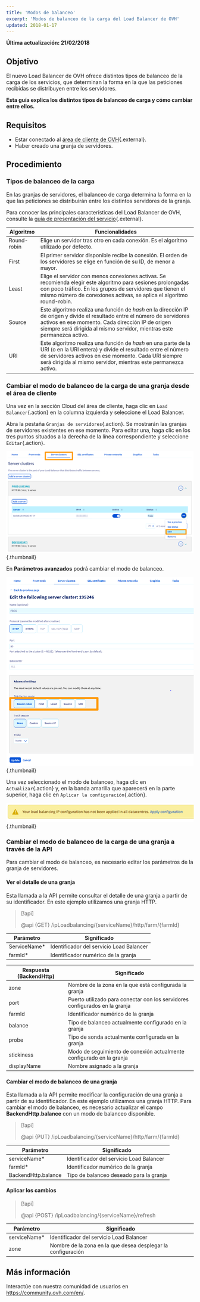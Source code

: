 ```yaml
---
title: 'Modos de balanceo'
excerpt: 'Modos de balanceo de la carga del Load Balancer de OVH'
updated: 2018-01-17
---
```


**Última actualización: 21/02/2018**

## Objetivo

El nuevo Load Balancer de OVH ofrece distintos tipos de balanceo de la carga de los servicios, que determinan la forma en la que las peticiones recibidas se distribuyen entre los servidores.

**Esta guía explica los distintos tipos de balanceo de carga y cómo cambiar entre ellos.**

## Requisitos

- Estar conectado al [área de cliente de OVH](https://ca.ovh.com/auth/?action=gotomanager&){.external}.
- Haber creado una granja de servidores.


## Procedimiento

### Tipos de balanceo de la carga

En las granjas de servidores, el balanceo de carga determina la forma en la que las peticiones se distribuirán entre los distintos servidores de la granja.

Para conocer las principales características del Load Balancer de OVH, consulte la [guía de presentación del servicio](/pages/network/load_balancer/use_presentation){.external}.

|Algoritmo|Funcionalidades|
|---|---|
|Round-robin|Elige un servidor tras otro en cada conexión. Es el algoritmo utilizado por defecto.|
|First|El primer servidor disponible recibe la conexión. El orden de los servidores se elige en función de su ID, de menor a mayor.|
|Least|Elige el servidor con menos conexiones activas. Se recomienda elegir este algoritmo para sesiones prolongadas con poco tráfico. En los grupos de servidores que tienen el mismo número de conexiones activas, se aplica el algoritmo round-robin.|
|Source|Este algoritmo realiza una función de *hash* en la dirección IP de origen y divide el resultado entre el número de servidores activos en ese momento. Cada dirección IP de origen siempre será dirigida al mismo servidor, mientras este permanezca activo.|
|URI|Este algoritmo realiza una función de *hash* en una parte de la URI (o en la URI entera) y divide el resultado entre el número de servidores activos en ese momento. Cada URI siempre será dirigida al mismo servidor, mientras este permanezca activo.|


### Cambiar el modo de balanceo de la carga de una granja desde el área de cliente 

Una vez en la sección Cloud del área de cliente, haga clic en `Load Balancer`{.action} en la columna izquierda y seleccione el Load Balancer.

Abra la pestaña `Granjas de servidores`{.action}. Se mostrarán las granjas de servidores existentes en ese momento. Para editar una, haga clic en los tres puntos situados a la derecha de la línea correspondiente y seleccione `Editar`{.action}.

![Editar una granja](images/server_cluster_change.png){.thumbnail}

En **Parámetros avanzados** podrá cambiar el modo de balanceo.

![Editar una granja](images/distrib_mode_edit.png){.thumbnail}

Una vez seleccionado el modo de balanceo, haga clic en `Actualizar`{.action} y, en la banda amarilla que aparecerá en la parte superior, haga clic en `Aplicar la configuración`{.action}.

![Aplicar la configuración](images/apply_config.png){.thumbnail}


### Cambiar el modo de balanceo de la carga de una granja a través de la API

Para cambiar el modo de balanceo, es necesario editar los parámetros de la granja de servidores. 

#### Ver el detalle de una granja

Esta llamada a la API permite consultar el detalle de una granja a partir de su identificador. En este ejemplo utilizamos una granja HTTP.

> [!api]
>
> @api {GET} /ipLoadbalancing/{serviceName}/http/farm/{farmId}
> 

|Parámetro|Significado|
|---|---|
|ServiceName*|Identificador del servicio Load Balancer|
|farmId*|Identificador numérico de la granja|

|Respuesta (BackendHttp)|Significado|
|---|---|
|zone|Nombre de la zona en la que está configurada la granja|
|port|Puerto utilizado para conectar con los servidores configurados en la granja|
|farmId|Identificador numérico de la granja|
|balance|Tipo de balanceo actualmente configurado en la granja|
|probe|Tipo de sonda actualmente configurada en la granja|
|stickiness|Modo de seguimiento de conexión actualmente configurado en la granja|
|displayName|Nombre asignado a la granja|

#### Cambiar el modo de balanceo de una granja

Esta llamada a la API permite modificar la configuración de una granja a partir de su identificador. En este ejemplo utilizamos una granja HTTP. Para cambiar el modo de balanceo, es necesario actualizar el campo **BackendHttp.balance** con un modo de balanceo disponible.

> [!api]
>
> @api {PUT} /ipLoadbalancing/{serviceName}/http/farm/{farmId}
> 

|Parámetro|Significado|
|---|---|
|serviceName*|Identificador del servicio Load Balancer|
|farmId*|Identificador numérico de la granja|
|BackendHttp.balance|Tipo de balanceo deseado para la granja|

#### Aplicar los cambios

> [!api]
>
> @api {POST} /ipLoadbalancing/{serviceName}/refresh
> 

|Parámetro|Significado|
|---|---|
|serviceName*|Identificador del servicio Load Balancer|
|zone|Nombre de la zona en la que desea desplegar la configuración|


## Más información

Interactúe con nuestra comunidad de usuarios en <https://community.ovh.com/en/>.